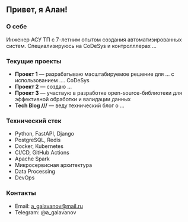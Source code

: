 ## Привет, я Алан!

### О себе
Инженер АСУ ТП с 7-летним опытом создания автоматизированных систем. 
Специализируюсь на CoDeSys и контролллерах ...

### Текущие проекты
- **Проект 1** — разрабатываю масштабируемое решение для … с использованием …. CoDeSys 
- **Проект 2** — создаю …
- **Проект 3** — участвую в разработке open-source-библиотеки для эффективной обработки и валидации данных
- **Tech Blog ///** — веду технический блог о …

### Технический стек
- Python, FastAPI, Django
- PostgreSQL, Redis
- Docker, Kubernetes
- CI/CD, GitHub Actions
- Apache Spark
- Микросервисная архитектура
- Data Processing
- DevOps

### Контакты
- Email: a_galavanov@mail.ru
- Telegram: @a_galavanov